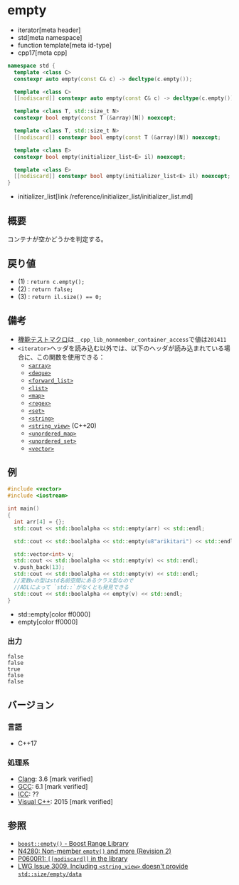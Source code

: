# empty
* iterator[meta header]
* std[meta namespace]
* function template[meta id-type]
* cpp17[meta cpp]

```cpp
namespace std {
  template <class C>
  constexpr auto empty(const C& c) -> decltype(c.empty());               // (1) C++17

  template <class C>
  [[nodiscard]] constexpr auto empty(const C& c) -> decltype(c.empty()); // (1) C++20

  template <class T, std::size_t N>
  constexpr bool empty(const T (&array)[N]) noexcept;                    // (2) C++17

  template <class T, std::size_t N>
  [[nodiscard]] constexpr bool empty(const T (&array)[N]) noexcept;      // (2) C++20

  template <class E>
  constexpr bool empty(initializer_list<E> il) noexcept;                 // (3) C++17

  template <class E>
  [[nodiscard]] constexpr bool empty(initializer_list<E> il) noexcept;   // (3) C++20
}
```
* initializer_list[link /reference/initializer_list/initializer_list.md]

## 概要
コンテナが空かどうかを判定する。


## 戻り値
- (1) : `return c.empty();`
- (2) : `return false;`
- (3) : `return il.size() == 0;`


## 備考
- [機能テストマクロ](../../lang/cpp17/feature_test_macros.md)は`__cpp_lib_nonmember_container_access`で値は`201411`
- `<iterator>`ヘッダを読み込む以外では、以下のヘッダが読み込まれている場合に、この関数を使用できる：
    - [`<array>`](../array.md)
    - [`<deque>`](../deque.md)
    - [`<forward_list>`](../forward_list.md)
    - [`<list>`](../list.md)
    - [`<map>`](../map.md)
    - [`<regex>`](../regex.md)
    - [`<set>`](../set.md)
    - [`<string>`](../string.md)
    - [`<string_view>`](../string_view.md) (C++20)
    - [`<unordered_map>`](../unordered_map.md)
    - [`<unordered_set>`](../unordered_set.md)
    - [`<vector>`](../vector.md)


## 例
```cpp example
#include <vector>
#include <iostream>

int main()
{
  int arr[4] = {};
  std::cout << std::boolalpha << std::empty(arr) << std::endl;

  std::cout << std::boolalpha << std::empty(u8"arikitari") << std::endl;

  std::vector<int> v;
  std::cout << std::boolalpha << std::empty(v) << std::endl;
  v.push_back(13);
  std::cout << std::boolalpha << std::empty(v) << std::endl;
  //変数vの型はstd名前空間にあるクラス型なので
  //ADLによって `std::`がなくとも発見できる
  std::cout << std::boolalpha << empty(v) << std::endl;
}
```
* std::empty[color ff0000]
* empty[color ff0000]

### 出力
```
false
false
true
false
false
```

## バージョン
### 言語
- C++17

### 処理系
- [Clang](/implementation.md#clang): 3.6 [mark verified]
- [GCC](/implementation.md#gcc): 6.1 [mark verified]
- [ICC](/implementation.md#icc): ??
- [Visual C++](/implementation.md#visual_cpp): 2015 [mark verified]


## 参照
- [`boost::empty()` - Boost Range Library](http://www.boost.org/doc/libs/release/libs/range/doc/html/range/reference/concept_implementation/semantics/functions.html)
- [N4280: Non-member `empty()` and more (Revision 2)](http://www.open-std.org/jtc1/sc22/wg21/docs/papers/2014/n4280.pdf)
- [P0600R1: `[[nodiscard]]` in the library](http://www.open-std.org/jtc1/sc22/wg21/docs/papers/2017/p0600r1.pdf)
- [LWG Issue 3009. Including `<string_view>` doesn't provide `std::size/empty/data`](https://wg21.cmeerw.net/lwg/issue3009)
